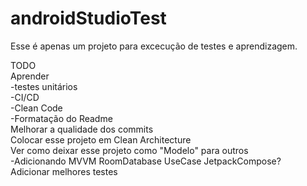 # androidStudioTest

Esse é apenas um projeto para excecução de testes e aprendizagem.

TODO<br>
Aprender<br>
  -testes unitários<br>
  -CI/CD<br>
  -Clean Code<br>
  -Formatação do Readme<br>
Melhorar a qualidade dos commits<br>
Colocar esse projeto em Clean Architecture<br>
Ver como deixar esse projeto como "Modelo" para outros<br>
  -Adicionando MVVM RoomDatabase UseCase JetpackCompose?<br>
Adicionar melhores testes

